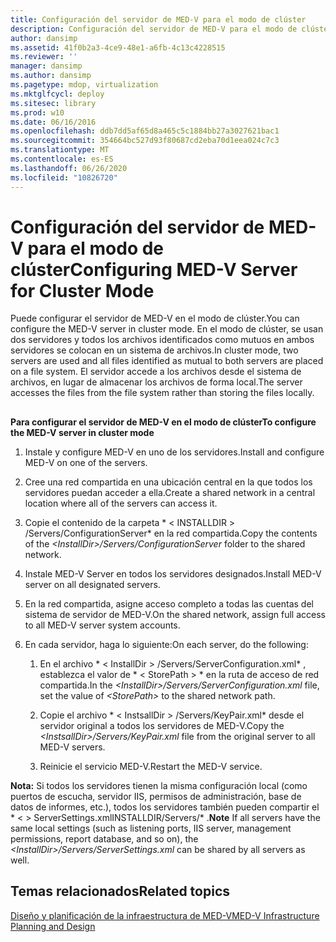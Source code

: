 ```yaml
---
title: Configuración del servidor de MED-V para el modo de clúster
description: Configuración del servidor de MED-V para el modo de clúster
author: dansimp
ms.assetid: 41f0b2a3-4ce9-48e1-a6fb-4c13c4228515
ms.reviewer: ''
manager: dansimp
ms.author: dansimp
ms.pagetype: mdop, virtualization
ms.mktglfcycl: deploy
ms.sitesec: library
ms.prod: w10
ms.date: 06/16/2016
ms.openlocfilehash: ddb7dd5af65d8a465c5c1884bb27a3027621bac1
ms.sourcegitcommit: 354664bc527d93f80687cd2eba70d1eea024c7c3
ms.translationtype: MT
ms.contentlocale: es-ES
ms.lasthandoff: 06/26/2020
ms.locfileid: "10826720"
---
```

# <span data-ttu-id="8d311-103">Configuración del servidor de MED-V para el modo de clúster</span><span class="sxs-lookup"><span data-stu-id="8d311-103">Configuring MED-V Server for Cluster Mode</span></span>


<span data-ttu-id="8d311-104">Puede configurar el servidor de MED-V en el modo de clúster.</span><span class="sxs-lookup"><span data-stu-id="8d311-104">You can configure the MED-V server in cluster mode.</span></span> <span data-ttu-id="8d311-105">En el modo de clúster, se usan dos servidores y todos los archivos identificados como mutuos en ambos servidores se colocan en un sistema de archivos.</span><span class="sxs-lookup"><span data-stu-id="8d311-105">In cluster mode, two servers are used and all files identified as mutual to both servers are placed on a file system.</span></span> <span data-ttu-id="8d311-106">El servidor accede a los archivos desde el sistema de archivos, en lugar de almacenar los archivos de forma local.</span><span class="sxs-lookup"><span data-stu-id="8d311-106">The server accesses the files from the file system rather than storing the files locally.</span></span>

## <a href="" id="bkmk-howtoconfigurethemedvserverinclustermode"></a>


**<span data-ttu-id="8d311-107">Para configurar el servidor de MED-V en el modo de clúster</span><span class="sxs-lookup"><span data-stu-id="8d311-107">To configure the MED-V server in cluster mode</span></span>**

1.  <span data-ttu-id="8d311-108">Instale y configure MED-V en uno de los servidores.</span><span class="sxs-lookup"><span data-stu-id="8d311-108">Install and configure MED-V on one of the servers.</span></span>

2.  <span data-ttu-id="8d311-109">Cree una red compartida en una ubicación central en la que todos los servidores puedan acceder a ella.</span><span class="sxs-lookup"><span data-stu-id="8d311-109">Create a shared network in a central location where all of the servers can access it.</span></span>

3.  <span data-ttu-id="8d311-110">Copie el contenido de la carpeta \* &lt; INSTALLDIR &gt; /Servers/ConfigurationServer\* en la red compartida.</span><span class="sxs-lookup"><span data-stu-id="8d311-110">Copy the contents of the *&lt;InstallDir&gt;/Servers/ConfigurationServer* folder to the shared network.</span></span>

4.  <span data-ttu-id="8d311-111">Instale MED-V Server en todos los servidores designados.</span><span class="sxs-lookup"><span data-stu-id="8d311-111">Install MED-V server on all designated servers.</span></span>

5.  <span data-ttu-id="8d311-112">En la red compartida, asigne acceso completo a todas las cuentas del sistema de servidor de MED-V.</span><span class="sxs-lookup"><span data-stu-id="8d311-112">On the shared network, assign full access to all MED-V server system accounts.</span></span>

6.  <span data-ttu-id="8d311-113">En cada servidor, haga lo siguiente:</span><span class="sxs-lookup"><span data-stu-id="8d311-113">On each server, do the following:</span></span>

    1.  <span data-ttu-id="8d311-114">En el archivo \* &lt; InstallDir &gt; /Servers/ServerConfiguration.xml\* , establezca el valor de \* &lt; StorePath &gt; \* en la ruta de acceso de red compartida.</span><span class="sxs-lookup"><span data-stu-id="8d311-114">In the *&lt;InstallDir&gt;/Servers/ServerConfiguration.xml* file, set the value of *&lt;StorePath&gt;* to the shared network path.</span></span>

    2.  <span data-ttu-id="8d311-115">Copie el archivo \* &lt; InstsallDir &gt; /Servers/KeyPair.xml\* desde el servidor original a todos los servidores de MED-V.</span><span class="sxs-lookup"><span data-stu-id="8d311-115">Copy the *&lt;InstsallDir&gt;/Servers/KeyPair.xml* file from the original server to all MED-V servers.</span></span>

    3.  <span data-ttu-id="8d311-116">Reinicie el servicio MED-V.</span><span class="sxs-lookup"><span data-stu-id="8d311-116">Restart the MED-V service.</span></span>

<span data-ttu-id="8d311-117">**Nota:**  Si todos los servidores tienen la misma configuración local (como puertos de escucha, servidor IIS, permisos de administración, base de datos de informes, etc.), todos los servidores también pueden compartir el \* &lt; &gt; ServerSettings.xmlINSTALLDIR/Servers/\* .</span><span class="sxs-lookup"><span data-stu-id="8d311-117">**Note** If all servers have the same local settings (such as listening ports, IIS server, management permissions, report database, and so on), the *&lt;InstallDir&gt;/Servers/ServerSettings.xml* can be shared by all servers as well.</span></span>

 

## <span data-ttu-id="8d311-118">Temas relacionados</span><span class="sxs-lookup"><span data-stu-id="8d311-118">Related topics</span></span>


[<span data-ttu-id="8d311-119">Diseño y planificación de la infraestructura de MED-V</span><span class="sxs-lookup"><span data-stu-id="8d311-119">MED-V Infrastructure Planning and Design</span></span>](med-v-infrastructure-planning-and-design.md)

 

 





